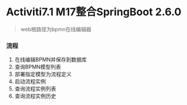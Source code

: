 # Activiti7.1 M17整合SpringBoot 2.6.0

> web根路径为bpmn在线编辑器

### 流程
1. 在线编辑BPMN并保存到数据库
2. 查询BPMN模型列表
3. 部署指定模型为流程定义
4. 启动流程实例
5. 查询流程实例列表
6. 查询流程实例历史